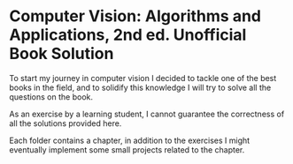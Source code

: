 # Computer Vision: Algorithms and Applications, 2nd ed. Unofficial Book Solution

To start my journey in computer vision I decided to tackle one of the best books in the field, and to solidify this knowledge I will try to solve all the questions on the book.

As an exercise by a learning student, I cannot guarantee the correctness of all the solutions provided here.

Each folder contains a chapter, in addition to the exercises I might eventually implement some small projects related to the chapter.

